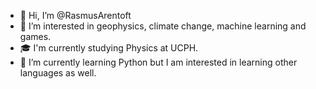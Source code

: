 - 👋 Hi, I’m @RasmusArentoft
- 👀 I’m interested in geophysics, climate change, machine learning and games. 
- 🎓 I'm currently studying Physics at UCPH. 
- 🌱 I’m currently learning Python but I am interested in learning other languages as well.

<!---
RasmusArentoft/RasmusArentoft is a ✨ special ✨ repository because its `README.md` (this file) appears on your GitHub profile.
You can click the Preview link to take a look at your changes.
--->

